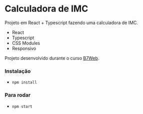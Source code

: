 # Calculadora de IMC

Projeto em React + Typescript fazendo uma calculadora de IMC.
* React
* Typescript
* CSS Modules
* Responsivo

Projeto desenvolvido durante o curso [B7Web](https://b7web.com.br).

### Instalação
- `npm install`

### Para rodar
- `npm start`